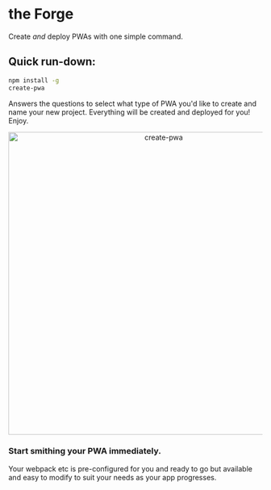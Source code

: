 # the Forge

Create *and* deploy PWAs with one simple command.

## Quick run-down:
```sh
npm install -g
create-pwa
```
Answers the questions to select what type of PWA you'd like to create and name your new project.
Everything will be created and deployed for you! Enjoy.

<p align='center'>
<img src='https://cdn-images-1.medium.com/max/1400/1*hWVmsnBY6Fr6OoNvIU5pmg.png' width='600' alt='create-pwa'>
</p>

### Start smithing your PWA immediately.

Your webpack etc is pre-configured for you and ready to go but available and easy to modify to suit your needs as your app progresses.
